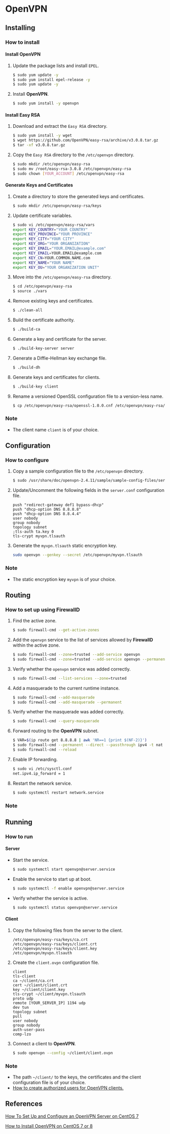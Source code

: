 # OpenVPN

## Installing

### How to install

#### Install OpenVPN

1. Update the package lists and install `EPEL`.

   ```bash
   $ sudo yum update -y
   $ sudo yum install epel-release -y
   $ sudo yum update -y
   ```

2. Install **OpenVPN**.

   ```bash
   $ sudo yum install -y openvpn
   ```

#### Install Easy RSA

1. Download and extract the `Easy RSA` directory.

   ```bash
   $ sudo yum install -y wget
   $ wget https://github.com/OpenVPN/easy-rsa/archive/v3.0.8.tar.gz
   $ tar -xf v3.0.8.tar.gz
   ```

2. Copy  the `Easy RSA` directory to the `/etc/openvpn` directory.

   ```bash
   $ sudo mkdir /etc/openvpn/easy-rsa
   $ sudo mv /root/easy-rsa-3.0.8 /etc/openvpn/easy-rsa
   $ sudo chown [YOUR_ACCOUNT] /etc/openvpn/easy-rsa
   ```

#### Generate Keys and Certificates

1. Create a directory to store the generated keys and certificates.

   ```bash
   $ sudo mkdir /etc/openvpn/easy-rsa/keys
   ```

2. Update certificate variables.

   ```bash
   $ sudo vi /etc/openvpn/easy-rsa/vars
   export KEY_COUNTRY="YOUR COUNTRY"
   export KEY_PROVINCE="YOUR PROVINCE"
   export KEY_CITY="YOUR CITY"
   export KEY_ORG="YOUR ORGANIZATION"
   export KEY_EMAIL="YOUR.EMAIL@example.com"
   export KEY_EMAIL=YOUR.EMAIL@example.com
   export KEY_CN=YOUR.COMMON.NAME.com
   export KEY_NAME="YOUR NAME"
   export KEY_OU="YOUR ORGANIZATION UNIT"
   ```

3. Move into the `/etc/openvpn/easy-rsa` directory.

   ```bash
   $ cd /etc/openvpn/easy-rsa
   $ source ./vars
   ```

4. Remove existing keys and certificates.

   ```bash
   $ ./clean-all
   ```

5. Build the certificate authority.

   ```bash
   $ ./build-ca
   ```

6. Generate a key and certificate for the server.

   ```bash
   $ ./build-key-server server
   ```

7. Generate a Diffie-Hellman key exchange file.

   ```bash
   $ ./build-dh
   ```

8. Generate keys and certificates for clients.

   ```bash
   $ ./build-key client
   ```

9. Rename a versioned OpenSSL configuration file to a version-less name.

   ```bash
   $ cp /etc/openvpn/easy-rsa/openssl-1.0.0.cnf /etc/openvpn/easy-rsa/openssl.cnf
   ```

### Note

* The client name `client` is of your choice.

## Configuration

### How to configure

1. Copy a sample configuration file to the `/etc/openvpn` directory.

   ```bash
   $ sudo /usr/share/doc/openvpn-2.4.11/sample/sample-config-files/server.conf /etc/openvpn
   ```

2. Update/Uncomment the following fields in the `server.conf` configuration file.

   ```
   push "redirect-gateway def1 bypass-dhcp"
   push "dhcp-option DNS 8.8.8.8"
   push "dhcp-option DNS 8.8.4.4"
   user nobody
   group nobody
   topology subnet
   ;tls-auth ta.key 0
   tls-crypt myvpn.tlsauth
   ```

3. Generate the `myvpn.tlsauth` static encryption key.

   ```bash
   sudo openvpn --genkey --secret /etc/openvpn/myvpn.tlsauth
   ```

### Note

- The static encryption key `myvpn` is of your choice.

## Routing

### How to set up using FirewallD 

1. Find the active zone.

   ```bash
   $ sudo firewall-cmd --get-active-zones
   ```

2. Add the `openvpn` service to the list of services allowed by **FirewallD** within the active zone.

   ```bash
   $ sudo firewall-cmd --zone=trusted --add-service openvpn
   $ sudo firewall-cmd --zone=trusted --add-service openvpn --permanent
   ```

3. Verify whether the `openvpn` service was added correctly.

   ```bash
   $ sudo firewall-cmd --list-services --zone=trusted
   ```

4. Add a masquerade to the current runtime instance.

   ```bash
   $ sudo firewall-cmd --add-masquerade
   $ sudo firewall-cmd --add-masquerade --permanent
   ```

5. Verify whether the masquerade was added correctly.

   ```bash
   $ sudo firewall-cmd --query-masquerade
   ```

6. Forward routing to the **OpenVPN** subnet.

   ```bash
   $ VAR=$(ip route get 8.8.8.8 | awk 'NR==1 {print $(NF-2)}')
   $ sudo firewall-cmd --permanent --direct --passthrough ipv4 -t nat -A POSTROUTING -s 10.8.0.0/24 -o $VAR -j MASQUERADE
   $ sudo firewall-cmd --reload
   ```

7. Enable IP forwarding.

   ```bash
   $ sudo vi /etc/sysctl.conf
   net.ipv4.ip_forward = 1
   ```

8. Restart the network service.

   ```bash
   $ sudo systemctl restart network.service
   ```

### Note

## Running

### How to run

#### Server

* Start the service.

  ```bash
  $ sudo systemctl start openvpn@server.service
  ```

* Enable the service to start up at boot.

  ```bash
  $ sudo systemctl -f enable openvpn@server.service
  ```

* Verify whether the service is active.

  ```bash
  $ sudo systemctl status openvpn@server.service
  ```

#### Client

1. Copy the following files from the server to the client.

   ```
   /etc/openvpn/easy-rsa/keys/ca.crt
   /etc/openvpn/easy-rsa/keys/client.crt
   /etc/openvpn/easy-rsa/keys/client.key
   /etc/openvpn/myvpn.tlsauth
   ```

2. Create the `client.ovpn` configuration file.

   ```
   client
   tls-client
   ca ~/client/ca.crt
   cert ~/client/client.crt
   key ~/client/client.key
   tls-crypt ~/client/myvpn.tlsauth
   proto udp
   remote [YOUR_SERVER_IP] 1194 udp
   dev tun
   topology subnet
   pull
   user nobody
   group nobody
   auth-user-pass
   comp-lzo
   ```

3. Connect a client to **OpenVPN**.

   ```bash
   $ sudo openvpn --config ~/client/client.ovpn
   ```

### Note

* The path `~/client/` to the keys, the certificates and the client configuration file is of your choice.
* [How to create authorized users for OpenVPN clients.](https://openvpn.net/faq/how-to-add-authorized-users-to-the-vpn/)

## References

[How To Set Up and Configure an OpenVPN Server on CentOS 7](https://www.digitalocean.com/community/tutorials/how-to-set-up-and-configure-an-openvpn-server-on-centos-7)

[How to Install OpenVPN on CentOS 7 or 8](https://phoenixnap.com/kb/openvpn-centos)
